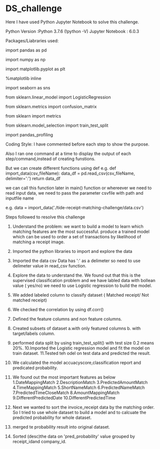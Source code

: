 # DS_challenge
Here I have used Python Jupyter Notebook to solve this challenge.

  Python Version :Python 3.7.6 (!python -V)
  Jupyter Notebook : 6.0.3

Packages/Liabraries used:

   import pandas as pd
   
   import numpy as np
   
   import matplotlib.pyplot as plt
   
   %matplotlib inline
   
   import seaborn as sns
   
   from sklearn.linear_model import LogisticRegression
   
   from sklearn.metrics import confusion_matrix
   
   from sklearn import metrics
   
   from sklearn.model_selection import train_test_split
   
   import pandas_profiling

Coding Style:
I have commented before each step to show the purpose.

Also I ran one command at a time to display the output of each step/command,instead of creating funstions.

But we can create different functions using def
e.g. 
def import_data(csv_fileName):
   data_df = pd.read_csv(csv_fileName, delimiter=':')
   return data_df
  
  we can call this function later in main() function or whereever we need to read input data, we need to  pass the parameter    csvfile with path and inputfile name
  
e.g.  data = import_data('./tide-receipt-matching-challenge/data.csv')

Steps followed to resolve this challenge
1. Understand the problem:
   we want to build a model to learn which matching features are the most successful.
   produce a trained model which can be used to order a set of transactions by likelihood of matching a receipt image. 
2. Imported the python libraries to import and explore the data
3. Imported the data csv
   Data has ':' as a delimeter so need to use delimeter value in read_csv function.
4. Explore the data to understand the. We found out that this is the supervised classification problem and we have labled data
  with bollean value ( yes/no) we need to use Logistic regression to build the model.
5. We added labeled column to classify dataset ( Matched receipt/ Not matched receipt)
6. We checked the correlation by using df.corr()
7. Defined the feature columns and non feature columns.
8. Created subsets of dataset a.with only featured columns b. with target/labels column.
9. performed data split by using train_test_split() with test size 0.2 means 20%.
10.Imported the Logistic regression model and fit the  model on train dataset.
11.Tested teh odel on test data and predicted the result.
12. We calculated the model accuacyscore,classification report and predicated probability.
13. We found out the most important features as below
   1.DateMappingMatch
   2.DescriptionMatch
   3.PredictedAmountMatch
   4.TimeMappingMatch
   5.ShortNameMatch
   6.PredictedNameMatch
   7.PredictedTimeCloseMatch
   8.AmountMappingMatch
   9.DifferentPredictedDate
   10.DifferentPredictedTime
   
 14. Next we wanted to sort the invoice_receipt data by the matching order. So I tried to use whole dataset to build a model    and to calcuate the predicted probability for whole dataset.
 15. merged te probability result into original dataset.
 16. Sorted (desc)the data on 'pred_probability' value grouped by receipt_idand company_id.
 

